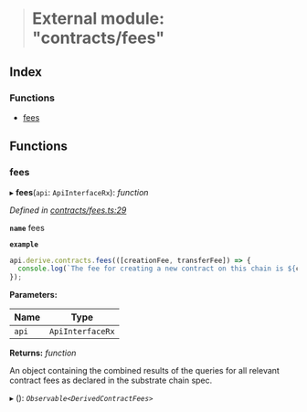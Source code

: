 > # External module: "contracts/fees"

## Index

### Functions

* [fees](_contracts_fees_.md#fees)

## Functions

###  fees

▸ **fees**(`api`: `ApiInterfaceRx`): *function*

*Defined in [contracts/fees.ts:29](https://github.com/polkadot-js/api/blob/50a2314/packages/api-derive/src/contracts/fees.ts#L29)*

**`name`** fees

**`example`** 
<BR>

```javascript
api.derive.contracts.fees(([creationFee, transferFee]) => {
  console.log(`The fee for creating a new contract on this chain is ${creationFee} units. The fee required to call this contract is ${transferFee} units.`);
});
```

**Parameters:**

Name | Type |
------ | ------ |
`api` | `ApiInterfaceRx` |

**Returns:** *function*

An object containing the combined results of the queries for
all relevant contract fees as declared in the substrate chain spec.

▸ (): *`Observable<DerivedContractFees>`*